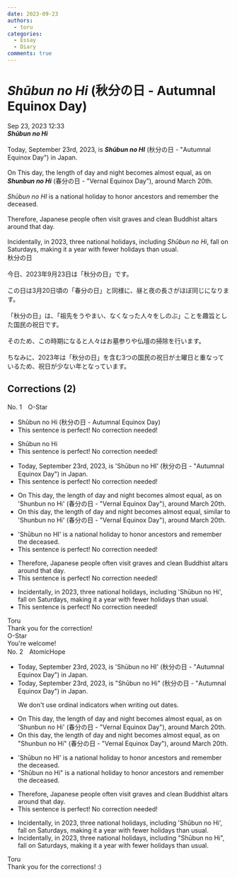 ```yaml
---
date: 2023-09-23
authors:
  - toru
categories:
  - Essay
  - Diary
comments: true
---
```


# <strong><em>Shūbun no Hi</strong></em> (秋分の日 - Autumnal Equinox Day)
<div class="date">Sep 23, 2023 12:33</div>
<div id="post"><div id="body_show_ori">
<strong><em>Shūbun no Hi</strong></em><br/><br/>Today, September 23rd, 2023, is <strong><em>Shūbun no HI</em></strong> (秋分の日 - "Autumnal Equinox Day") in Japan.<br/><br/>On This day, the length of day and night becomes almost equal, as on <strong><em>Shunbun no Hi</em></strong> (春分の日 - "Vernal Equinox Day"), around March 20th.<br/><br/><em>Shūbun no HI</em> is a national holiday to honor ancestors and remember the deceased.<br/><br/>Therefore, Japanese people often visit graves and clean Buddhist altars around that day.<br/><br/>Incidentally, in 2023, three national holidays, including <em>Shūbun no Hi</em>, fall on Saturdays, making it a year with fewer holidays than usual.
</div></div>

<!-- more -->

<div id="post_ja"><div id="body_show_mo">
秋分の日<br/><br/>今日、2023年9月23日は「秋分の日」です。<br/><br/>この日は3月20日頃の「春分の日」と同様に、昼と夜の長さがほぼ同じになります。<br/><br/>「秋分の日」は、「祖先をうやまい、なくなった人々をしのぶ」ことを趣旨とした国民の祝日です。<br/><br/>そのため、この時期になると人々はお墓参りや仏壇の掃除を行います。<br/><br/>ちなみに、2023年は「秋分の日」を含む3つの国民の祝日が土曜日と重なっているため、祝日が少ない年となっています。
</div></div>

## Corrections (2)
<div id="block"><div class="first_name"> No. 1　<span class="just_name">O-Star</span></div><div id="block2">
<ul class="correction_field">
<li class="incorrect">Shūbun no Hi (秋分の日 - Autumnal Equinox Day)</li>
<li class="corrected perfect">This sentence is perfect! No correction needed!</li>
</ul>
<ul class="correction_field">
<li class="incorrect">Shūbun no Hi</li>
<li class="corrected perfect">This sentence is perfect! No correction needed!</li>
</ul>
<ul class="correction_field">
<li class="incorrect">Today, September 23rd, 2023, is 'Shūbun no HI' (秋分の日 - "Autumnal Equinox Day") in Japan.</li>
<li class="corrected perfect">This sentence is perfect! No correction needed!</li>
</ul>
<ul class="correction_field">
<li class="incorrect">On This day, the length of day and night becomes almost equal, as on 'Shunbun no Hi' (春分の日 - "Vernal Equinox Day"), around March 20th.</li>
<li class="corrected correct">
On <span class="f_bold">this </span>day, the length of day and night becomes almost equal, <span class="f_bold">similar to</span> 'Shunbun no Hi' (春分の日 - "Vernal Equinox Day"), around March 20th.
</li>
</ul>
<ul class="correction_field">
<li class="incorrect">'Shūbun no HI' is a national holiday to honor ancestors and remember the deceased.</li>
<li class="corrected perfect">This sentence is perfect! No correction needed!</li>
</ul>
<ul class="correction_field">
<li class="incorrect">Therefore, Japanese people often visit graves and clean Buddhist altars around that day.</li>
<li class="corrected perfect">This sentence is perfect! No correction needed!</li>
</ul>
<ul class="correction_field">
<li class="incorrect">Incidentally, in 2023, three national holidays, including 'Shūbun no Hi', fall on Saturdays, making it a year with fewer holidays than usual.</li>
<li class="corrected perfect">This sentence is perfect! No correction needed!</li>
</ul>
</div><div class="name"><span class="just_name">Toru</span><br>
Thank you for the correction!
</div>
<div class="name"><span class="just_name">O-Star</span><br>
You're welcome!
</div>
</div>
<div id="block"><div class="first_name"> No. 2　<span class="just_name">AtomicHope</span></div><div id="block2">
<ul class="correction_field">
<li class="incorrect">Today, September 23rd, 2023, is 'Shūbun no HI' (秋分の日 - "Autumnal Equinox Day") in Japan.</li>
<li class="corrected correct">
Today, September 23<span class="sline">rd</span>, 2023, is <span class="f_blue">"</span>Shūbun no H<span class="f_blue">i"</span> (秋分の日 - "Autumnal Equinox Day") in Japan.
<p class="correction_comment">We don't use ordinal indicators when writing out dates.</p>
</li>
</ul>
<ul class="correction_field">
<li class="incorrect">On This day, the length of day and night becomes almost equal, as on 'Shunbun no Hi' (春分の日 - "Vernal Equinox Day"), around March 20th.</li>
<li class="corrected correct">
On this day, the length of day and night becomes almost equal, as on <span class="f_blue">"</span>Shunbun no Hi<span class="f_blue">"</span> (春分の日 - "Vernal Equinox Day"), around March 20<span class="sline">th</span>.
</li>
</ul>
<ul class="correction_field">
<li class="incorrect">'Shūbun no HI' is a national holiday to honor ancestors and remember the deceased.</li>
<li class="corrected correct">
<span class="f_blue">"</span>Shūbun no H<span class="f_blue">i"</span> is a national holiday to honor ancestors and remember the deceased.
</li>
</ul>
<ul class="correction_field">
<li class="incorrect">Therefore, Japanese people often visit graves and clean Buddhist altars around that day.</li>
<li class="corrected perfect">This sentence is perfect! No correction needed!</li>
</ul>
<ul class="correction_field">
<li class="incorrect">Incidentally, in 2023, three national holidays, including 'Shūbun no Hi', fall on Saturdays, making it a year with fewer holidays than usual.</li>
<li class="corrected correct">
Incidentally, in 2023, three national holidays, including <span class="f_blue">"</span>Shūbun no Hi<span class="f_blue">"</span>, fall on Saturdays, making it a year with fewer holidays than usual.
</li>
</ul>
</div><div class="name"><span class="just_name">Toru</span><br>
Thank you for the corrections! :)
</div>
</div>
